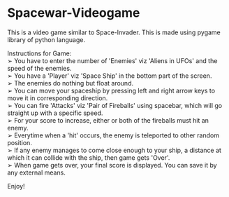# Spacewar-Videogame
This is a video game similar to Space-Invader. This is made using pygame library of python language. 

Instructions for Game:      
➢ You have to enter the number of 'Enemies' viz 'Aliens in UFOs' and the speed of the enemies.    
➢ You have a 'Player' viz 'Space Ship' in the bottom part of the screen.    
➢ The enemies do nothing but float around.    
➢ You can move your spaceship by pressing left and right arrow keys to move it in corresponding direction.    
➢ You can fire 'Attacks' viz 'Pair of Fireballs' using spacebar, which will go straight up with a specific speed.   
➢ For your score to increase, either or both of the fireballs must hit an enemy.    
➢ Everytime when a 'hit' occurs, the enemy is teleported to other random position.    
➢ If any enemy manages to come close enough to your ship, a distance at which it can collide with the ship, then game gets 'Over'.    
➢ When game gets over, your final score is displayed. You can save it by any external means.    
    
Enjoy!    
